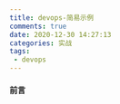 ```yaml
---
title: devops-简易示例
comments: true
date: 2020-12-30 14:27:13
categories: 实战
tags:
 - devops
---
```

#### 前言 
